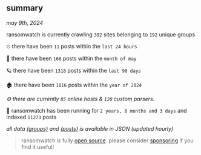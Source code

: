 
## summary
_may 9th, 2024_

ransomwatch is currently crawling `382` sites belonging to `192` unique groups

⏲ there have been `11` posts within the `last 24 hours`

🦈 there have been `168` posts within the `month of may`

🪐 there have been `1318` posts within the `last 90 days`

🏚 there have been `1816` posts within the `year of 2024`

_⚙️ there are currently `85` online hosts & `120` custom parsers._

🦕 ransomwatch has been running for `2 years, 8 months and 3 days` and indexed `11273` posts

_all data  [(groups)](http://ransomwhat.telemetry.ltd/groups) and [(posts)](http://ransomwhat.telemetry.ltd/posts) is available in JSON (updated hourly)_

> ransomwatch is fully [open source](https://github.com/joshhighet/ransomwatch#ransomwatch--). please consider [sponsoring](https://github.com/sponsors/joshhighet) if you find it useful!

